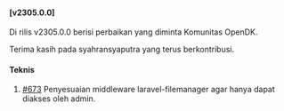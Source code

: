 #### [v2305.0.0]

Di rilis v2305.0.0 berisi perbaikan yang diminta Komunitas OpenDK.

Terima kasih pada syahransyaputra yang terus berkontribusi.

#### Teknis

1. [#673](https://github.com/OpenSID/OpenDK/issues/673) Penyesuaian middleware laravel-filemanager agar hanya dapat diakses oleh admin.
